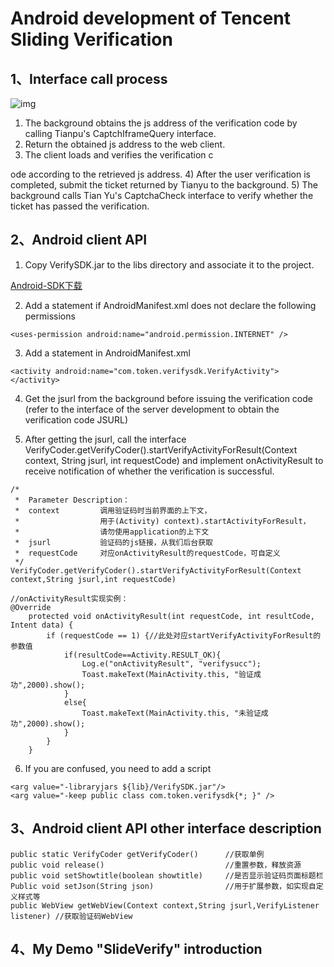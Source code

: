 # Android development of Tencent Sliding Verification

## 1、Interface call process

![img](https://mc.qcloudimg.com/static/img/2257609feb6fb4c458c319aaf199fdb2/image.png)

1) The background obtains the js address of the verification code by calling Tianpu's CaptchIframeQuery interface.
2) Return the obtained js address to the web client.
3) The client loads and verifies the verification c

ode according to the retrieved js address.
4) After the user verification is completed, submit the ticket returned by Tianyu to the background.
5) The background calls Tian Yu's CaptchaCheck interface to verify whether the ticket has passed the verification.

## 2、Android client API

1) Copy VerifySDK.jar to the libs directory and associate it to the project.

  [Android-SDK下载](https://mc.qcloudimg.com/static/archive/48720dad0a66293a8837a60b88ceef4e/archive.zip)

2) Add a statement if AndroidManifest.xml does not declare the following permissions

```
<uses-permission android:name="android.permission.INTERNET" />
```

3) Add a statement in AndroidManifest.xml

```
<activity android:name="com.token.verifysdk.VerifyActivity"></activity>
```

4) Get the jsurl from the background before issuing the verification code (refer to the interface of the server development to obtain the verification code JSURL)

5) After getting the jsurl, call the interface VerifyCoder.getVerifyCoder().startVerifyActivityForResult(Context context, String jsurl, int requestCode) and implement onActivityResult to receive notification of whether the verification is successful.

```
/*
 *  Parameter Description：
 *  context         调用验证码时当前界面的上下文，
 *                  用于(Activity) context).startActivityForResult，
 *                  请勿使用application的上下文
 *  jsurl           验证码的js链接，从我们后台获取
 *  requestCode     对应onActivityResult的requestCode，可自定义
 */
VerifyCoder.getVerifyCoder().startVerifyActivityForResult(Context context,String jsurl,int requestCode)

//onActivityResult实现实例：
@Override
    protected void onActivityResult(int requestCode, int resultCode, Intent data) {
        if (requestCode == 1) {//此处对应startVerifyActivityForResult的参数值
            if(resultCode==Activity.RESULT_OK){
                Log.e("onActivityResult", "verifysucc");
                Toast.makeText(MainActivity.this, "验证成功",2000).show();
            }
            else{
                Toast.makeText(MainActivity.this, "未验证成功",2000).show();
            }
        }
    }
```

6) If you are confused, you need to add a script

```
<arg value="-libraryjars ${lib}/VerifySDK.jar"/>
<arg value="-keep public class com.token.verifysdk{*; }" />
```

## 3、Android client API other interface description

```
public static VerifyCoder getVerifyCoder()      //获取单例
public void release()                           //重置参数，释放资源
public void setShowtitle(boolean showtitle)     //是否显示验证码页面标题栏
Public void setJson(String json)                //用于扩展参数，如实现自定义样式等
public WebView getWebView(Context context,String jsurl,VerifyListener listener) //获取验证码WebView
```
## 4、My Demo "SlideVerify" introduction
```
```
```
```
